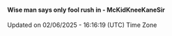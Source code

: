 #### Wise man says only fool rush in - McKidKneeKaneSir
Updated on 02/06/2025 - 16:16:19 (UTC) Time Zone
